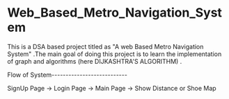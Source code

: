# Web_Based_Metro_Navigation_System

This is a DSA based project titled as "A web Based Metro Navigation System" .The main goal of doing this project is to learn the implementation of graph and algorithms (here DIJKASHTRA'S ALGORITHM) . 

Flow of System---------------------------

 SignUp Page -> Login Page -> Main Page -> Show Distance or Shoe Map
